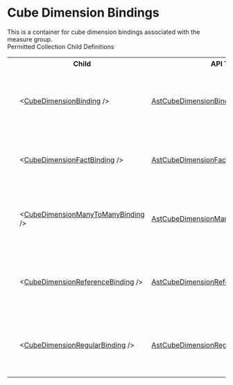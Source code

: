 # Cube Dimension Bindings

<div class="LanguageSummary"><div class ="SummaryItem">This is a container for cube dimension bindings associated with the measure group.</div></div><div class="SchemaBindingGroup"><div class="SchemaBindingGroupHeader">Permitted Collection Child Definitions</div><table id="SchemaBindingList" class="SchemaBindingList"><tbody><tr><th class="SchemaBindingIconColumnHeader">&nbsp;</th><th class="SchemaBindingNameColumnHeader">Child</th><th class="SchemaBindingTypeColumnHeader">API Type</th><th class="SchemaBindingSummaryColumnHeader">Description</th></tr><tr class="cd0"><td class="SchemaBindingIcon"><div class="NotRequired" /></td><td class="SchemaBindingName"><span class="punc">&lt;</span><a href=../api-reference/Varigence.Languages.Biml.Cube.AstCubeDimensionBindingNode.html">CubeDimensionBinding</a><span class="punc"> /&gt;</span></td><td class="SchemaBindingType"><a href="Varigence.Languages.Biml.Cube.AstCubeDimensionBindingNode.html">AstCubeDimensionBindingNode</a></td><td class="SchemaBindingSummary">The AstCubeDimensionBindingNode type describes a simplified regular dimension relationship between a measure group and a cube dimension in SQL Server Analysis Services. This binding type uses the defined keys and references on the dimension and fact tables to derive the relationship.</td></tr><tr class="cd1"><td class="SchemaBindingIcon"><div class="NotRequired" /></td><td class="SchemaBindingName"><span class="punc">&lt;</span><a href=../api-reference/Varigence.Languages.Biml.Cube.AstCubeDimensionFactBindingNode.html">CubeDimensionFactBinding</a><span class="punc"> /&gt;</span></td><td class="SchemaBindingType"><a href="Varigence.Languages.Biml.Cube.AstCubeDimensionFactBindingNode.html">AstCubeDimensionFactBindingNode</a></td><td class="SchemaBindingSummary">The AstCubeDimensionFactBindingNode type describes a degenerate/fact dimension relationship between a measure group and a cube dimension  that are defined on the same underlying table or DSV named query in SQL Server Analysis Services.</td></tr><tr class="cd0"><td class="SchemaBindingIcon"><div class="NotRequired" /></td><td class="SchemaBindingName"><span class="punc">&lt;</span><a href=../api-reference/Varigence.Languages.Biml.Cube.AstCubeDimensionManyToManyBindingNode.html">CubeDimensionManyToManyBinding</a><span class="punc"> /&gt;</span></td><td class="SchemaBindingType"><a href="Varigence.Languages.Biml.Cube.AstCubeDimensionManyToManyBindingNode.html">AstCubeDimensionManyToManyBindingNode</a></td><td class="SchemaBindingSummary">The AstCubeDimensionManyToManyBindingNode type describes a many-to-many dimension relationship between a measure group and a cube dimension through an intermediate factless fact table in SQL Server Analysis Services.</td></tr><tr class="cd1"><td class="SchemaBindingIcon"><div class="NotRequired" /></td><td class="SchemaBindingName"><span class="punc">&lt;</span><a href=../api-reference/Varigence.Languages.Biml.Cube.AstCubeDimensionReferenceBindingNode.html">CubeDimensionReferenceBinding</a><span class="punc"> /&gt;</span></td><td class="SchemaBindingType"><a href="Varigence.Languages.Biml.Cube.AstCubeDimensionReferenceBindingNode.html">AstCubeDimensionReferenceBindingNode</a></td><td class="SchemaBindingSummary">The AstCubeDimensionReferenceBindingNode type describes a reference dimension relationship between a measure group and a cube dimension through an intermediate cube dimension in SQL Server Analysis Services.</td></tr><tr class="cd0"><td class="SchemaBindingIcon"><div class="NotRequired" /></td><td class="SchemaBindingName"><span class="punc">&lt;</span><a href=../api-reference/Varigence.Languages.Biml.Cube.AstCubeDimensionRegularBindingNode.html">CubeDimensionRegularBinding</a><span class="punc"> /&gt;</span></td><td class="SchemaBindingType"><a href="Varigence.Languages.Biml.Cube.AstCubeDimensionRegularBindingNode.html">AstCubeDimensionRegularBindingNode</a></td><td class="SchemaBindingSummary">The AstCubeDimensionRegularBindingNode type describes a regular dimension relationship between a measure group and a cube dimension in SQL Server Analysis Services. This binding type allows the column mapping between the fact and dimension to be explicitly defined.</td></tr></tbody></table></div>